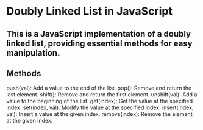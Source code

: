 # Doubly Linked List in JavaScript
## This is a JavaScript implementation of a doubly linked list, providing essential methods for easy manipulation.

## Methods
push(val): Add a value to the end of the list.
pop(): Remove and return the last element.
shift(): Remove and return the first element.
unshift(val): Add a value to the beginning of the list.
get(index): Get the value at the specified index.
set(index, val): Modify the value at the specified index.
insert(index, val): Insert a value at the given index.
remove(index): Remove the element at the given index.